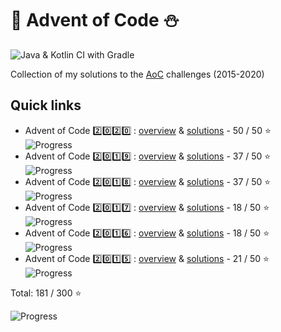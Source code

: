 # 🎄 Advent of Code ⛄️
![Java & Kotlin CI with Gradle](https://github.com/martapanc/Advent-of-Code/workflows/Java%20&%20Kotlin%20CI%20with%20Gradle/badge.svg)

Collection of my solutions to the [AoC](https://adventofcode.com/) challenges (2015-2020)


## Quick links

- Advent of Code 2️⃣0️⃣2️⃣0️⃣ : [overview](src/main/kotlin/aoc2020/README.md) & [solutions](src/main/kotlin/aoc2020) - 50 / 50 ⭐️ &emsp; ![Progress](https://progress-bar.dev/100/) 
- Advent of Code 2️⃣0️⃣1️⃣9️⃣ : [overview](src/main/kotlin/aoc2019/README.md) & [solutions](src/main/kotlin/aoc2019) - 37 / 50 ⭐️ &emsp; ![Progress](https://progress-bar.dev/74/) 
- Advent of Code 2️⃣0️⃣1️⃣8️⃣ : [overview](src/main/kotlin/aoc2018/README.md) & [solutions](src/main/kotlin/aoc2018) - 37 / 50 ⭐️ &emsp; ![Progress](https://progress-bar.dev/74/) 
- Advent of Code 2️⃣0️⃣1️⃣7️⃣ : [overview](src/main/kotlin/aoc2017/README.md) & [solutions](src/main/kotlin/aoc2017) - 18 / 50 ⭐️ &emsp; ![Progress](https://progress-bar.dev/36/) 
- Advent of Code 2️⃣0️⃣1️⃣6️⃣ : [overview](src/main/kotlin/aoc2016/README.md) & [solutions](src/main/kotlin/aoc2016) - 18 / 50 ⭐️ &emsp; ![Progress](https://progress-bar.dev/36/) 
- Advent of Code 2️⃣0️⃣1️⃣5️⃣ : [overview](src/main/kotlin/aoc2015/README.md) & [solutions](src/main/kotlin/aoc2015) - 21 / 50 ⭐️ &emsp; ![Progress](https://progress-bar.dev/42/) 

 Total:  181 / 300 ⭐

 ![Progress](https://progress-bar.dev/60/)

